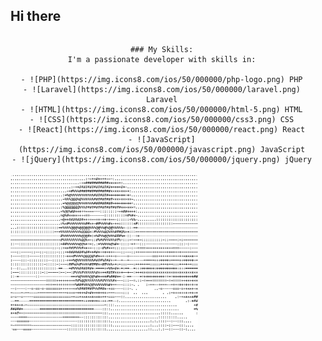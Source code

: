 ## Hi there 

<div align="center" style="display: flex; flex-direction: row; align-items: center; flex-wrap: wrap; padding-right: 20px;">

  <div style="display: flex; flex-direction: column; align-items: center;">

    ### My Skills:
    I'm a passionate developer with skills in:

    - ![PHP](https://img.icons8.com/ios/50/000000/php-logo.png) PHP
    - ![Laravel](https://img.icons8.com/ios/50/000000/laravel.png) Laravel
    - ![HTML](https://img.icons8.com/ios/50/000000/html-5.png) HTML
    - ![CSS](https://img.icons8.com/ios/50/000000/css3.png) CSS
    - ![React](https://img.icons8.com/ios/50/000000/react.png) React
    - ![JavaScript](https://img.icons8.com/ios/50/000000/javascript.png) JavaScript
    - ![jQuery](https://img.icons8.com/ios/50/000000/jquery.png) jQuery

  </div>

  <div style="display: flex; justify-content: center; align-items: center;">
    <img src="https://github.com/aye007/aye007/blob/main/arash.png?raw=true" alt="Arash's Picture" width="300" style="border-radius: 10px;"/>
  </div>

</div>
